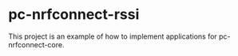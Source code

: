 # pc-nrfconnect-rssi

This project is an example of how to implement applications for pc-nrfconnect-core.

